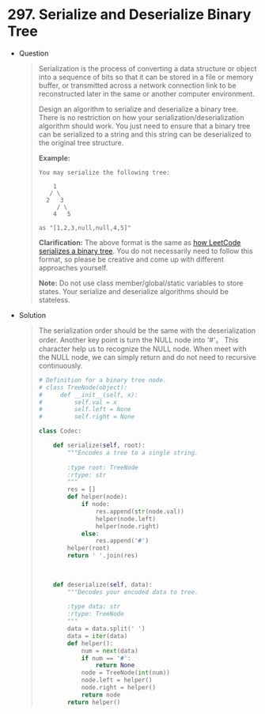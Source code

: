 # 297. Serialize and Deserialize Binary Tree

- Question

  > Serialization is the process of converting a data structure or object into a sequence of bits so that it can be stored in a file or memory buffer, or transmitted across a network connection link to be reconstructed later in the same or another computer environment.
  >
  > Design an algorithm to serialize and deserialize a binary tree. There is no restriction on how your serialization/deserialization algorithm should work. You just need to ensure that a binary tree can be serialized to a string and this string can be deserialized to the original tree structure.
  >
  > **Example:** 
  >
  > ```
  > You may serialize the following tree:
  > 
  >     1
  >    / \
  >   2   3
  >      / \
  >     4   5
  > 
  > as "[1,2,3,null,null,4,5]"
  > ```
  >
  > **Clarification:** The above format is the same as [how LeetCode serializes a binary tree](https://leetcode.com/faq/#binary-tree). You do not necessarily need to follow this format, so please be creative and come up with different approaches yourself.
  >
  > **Note:** Do not use class member/global/static variables to store states. Your serialize and deserialize algorithms should be stateless.

- Solution

  > The serialization order should be the same with the deserialization order. Another key point is turn the NULL node into '#'。 This character help us to recognize the NULL node. When meet with the NULL node, we can simply return and do not need to recursive continuously.
  >
  > ```python
  > # Definition for a binary tree node.
  > # class TreeNode(object):
  > #     def __init__(self, x):
  > #         self.val = x
  > #         self.left = None
  > #         self.right = None
  > 
  > class Codec:
  > 
  >     def serialize(self, root):
  >         """Encodes a tree to a single string.
  >         
  >         :type root: TreeNode
  >         :rtype: str
  >         """
  >         res = []
  >         def helper(node):
  >             if node:
  >                 res.append(str(node.val))
  >                 helper(node.left)
  >                 helper(node.right)
  >             else:
  >                 res.append('#')
  >         helper(root)
  >         return ' '.join(res)
  >         
  >         
  > 
  >     def deserialize(self, data):
  >         """Decodes your encoded data to tree.
  >         
  >         :type data: str
  >         :rtype: TreeNode
  >         """
  >         data = data.split(' ')
  >         data = iter(data)
  >         def helper():
  >             num = next(data)
  >             if num == '#':
  >                 return None
  >             node = TreeNode(int(num))
  >             node.left = helper()
  >             node.right = helper()
  >             return node
  >         return helper()
  > ```

  
